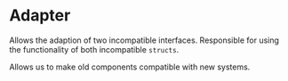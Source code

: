 # Adapter

Allows the adaption of two incompatible interfaces. Responsible for using the
functionality of both incompatible `structs`.

Allows us to make old components compatible with new systems.
